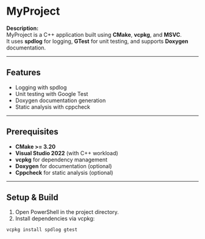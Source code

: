 # MyProject

**Description:**  
MyProject is a C++ application built using **CMake**, **vcpkg**, and **MSVC**.  
It uses **spdlog** for logging, **GTest** for unit testing, and supports **Doxygen** documentation.

---

## Features
- Logging with spdlog
- Unit testing with Google Test
- Doxygen documentation generation
- Static analysis with cppcheck

---

## Prerequisites
- **CMake >= 3.20**
- **Visual Studio 2022** (with C++ workload)
- **vcpkg** for dependency management
- **Doxygen** for documentation (optional)
- **Cppcheck** for static analysis (optional)

---

## Setup & Build

1. Open PowerShell in the project directory.
2. Install dependencies via vcpkg:

```powershell
vcpkg install spdlog gtest
